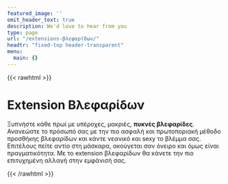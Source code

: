 ```yaml
---
featured_image: ''
omit_header_text: true
description: We'd love to hear from you
type: page
url: "/extensions-βλεφαρίδων/"
headtr: "fixed-top header-transparent"
menu:
  main: {}
---
```


{{< rawhtml >}}
<div class="container">
    <div class="section-title">
         <h1>Extension Βλεφαρίδων</h1>
         <p>Ξυπνήστε κάθε πρωί με υπέροχες, μακριές, <b>πυκνές βλεφαρίδες</b>. Ανανεώστε το πρόσωπό σας με την πιο ασφαλή και πρωτοποριακή μέθοδο προσθήκης βλεφαρίδων και κάντε νεανικό και sexy το βλέμμα σας. Επιτέλους πείτε αντίο στη μάσκαρα, ακούγεται σαν όνειρο και όμως είναι πραγματικότητα. Με το extension βλεφαρίδων θα κάνετε την πιο επιτυχημένη αλλαγή στην εμφάνισή σας.</p>
        </div>
</div>
	  
{{< /rawhtml >}}

